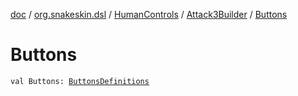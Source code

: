 [doc](../../../index.md) / [org.snakeskin.dsl](../../index.md) / [HumanControls](../index.md) / [Attack3Builder](index.md) / [Buttons](./-buttons.md)

# Buttons

`val Buttons: `[`ButtonsDefinitions`](../../../org.snakeskin.controls.mappings/-attack3/-mapping-definitions/-buttons-definitions/index.md)